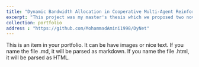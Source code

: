 ```yaml
---
title: "Dynamic Bandwidth Allocation in Cooperative Multi-Agent Reinforcement Learning"
excerpt: "This project was my master's thesis which we proposed two novel MARL algorithms that dynamically allocate bandwidth to each agent"
collection: portfolio
address : "https://github.com/MohammadAmini1998/DyNet"
---
```


This is an item in your portfolio. It can be have images or nice text. If you name the file .md, it will be parsed as markdown. If you name the file .html, it will be parsed as HTML. 
